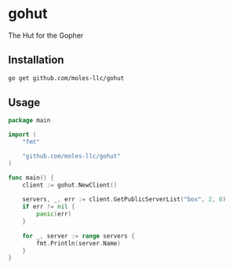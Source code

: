 # gohut

The Hut for the Gopher

## Installation

```sh
go get github.com/moles-llc/gohut
```

## Usage

```go
package main

import (
	"fmt"

	"github.com/moles-llc/gohut"
)

func main() {
	client := gohut.NewClient()
	
	servers, _, err := client.GetPublicServerList("box", 2, 0)
	if err != nil {
		panic(err)
	}
	
	for _, server := range servers {
		fmt.Println(server.Name)
	}
}
```
